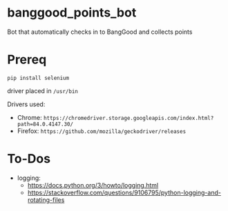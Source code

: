 # banggood_points_bot
Bot that automatically checks in to BangGood and collects points


# Prereq
`pip install selenium`

driver placed in `/usr/bin`

Drivers used: 
- Chrome: `https://chromedriver.storage.googleapis.com/index.html?path=84.0.4147.30/`
- Firefox: `https://github.com/mozilla/geckodriver/releases`


# To-Dos
- logging: 
  - https://docs.python.org/3/howto/logging.html
  - https://stackoverflow.com/questions/9106795/python-logging-and-rotating-files
  
